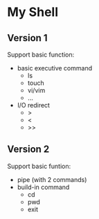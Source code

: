 # My Shell
## Version 1
Support basic function:
+ basic executive command
  + ls
  + touch
  + vi/vim
  + ...
+ I/O redirect
  + \>
  + <
  + \>>

## Version 2
Support basic funtion:
+ pipe (with 2 commands)
+ build-in command
  + cd
  + pwd
  + exit


